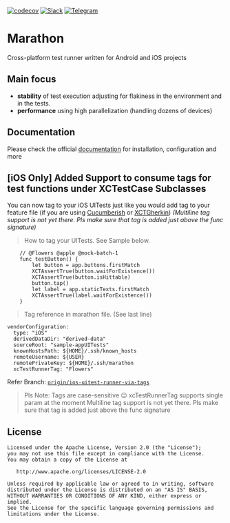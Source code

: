 [![codecov](https://codecov.io/gh/malinskiy/marathon/branch/develop/graph/badge.svg)](https://codecov.io/gh/malinskiy/marathon)
[![Slack](https://img.shields.io/badge/slack-chat-green.svg?logo=slack&longCache=true&style=flat)](https://bit.ly/2LLghaW)
[![Telegram](https://img.shields.io/static/v1?label=Telegram&message=RU&color=0088CC)](https://t.me/marathontestrunner)

# Marathon
Cross-platform test runner written for Android and iOS projects

## Main focus
- **stability** of test execution adjusting for flakiness in the environment and in the tests.
- **performance** using high parallelization (handling dozens of devices)

## Documentation

Please check the official [documentation](https://marathonlabs.github.io/marathon/) for installation, configuration and more

## [iOS Only] Added Support to consume tags for test functions under XCTestCase Subclasses
You can now tag to your iOS UITests just like you would add tag to your feature file (if you are using [Cucumberish](https://cocoapods.org/pods/Cucumberish) or [XCTGherkin](https://cocoapods.org/pods/XCTest-Gherkin))
_(Multiline tag support is not yet there. Pls make sure that tag is added just above the func signature)_
> How to tag your UITests. See Sample below.
```
    // @Flowers @apple @mock-batch-1
    func testButton() {
        let button = app.buttons.firstMatch
        XCTAssertTrue(button.waitForExistence())
        XCTAssertTrue(button.isHittable)
        button.tap()
        let label = app.staticTexts.firstMatch
        XCTAssertTrue(label.waitForExistence())
    }
```

> Tag reference in marathon file. (See last line)

```
vendorConfiguration:
  type: "iOS"
  derivedDataDir: "derived-data"
  sourceRoot: "sample-appUITests"
  knownHostsPath: ${HOME}/.ssh/known_hosts
  remoteUsername: ${USER}
  remotePrivateKey: ${HOME}/.ssh/marathon
  xcTestRunnerTag: "Flowers"
```

Refer Branch: [`origin/ios-uitest-runner-via-tags`](https://github.com/abhishekbedi1432/Cross-Platform-Test-Runner-Marathon/tree/ios-uitest-runner-via-tags)

> Pls Note:
> Tags are case-sensitive 😉
> xcTestRunnerTag supports single param at the moment
> Multiline tag support is not yet there. Pls make sure that tag is added just above the func signature

License
-------

    Licensed under the Apache License, Version 2.0 (the "License");
    you may not use this file except in compliance with the License.
    You may obtain a copy of the License at

       http://www.apache.org/licenses/LICENSE-2.0

    Unless required by applicable law or agreed to in writing, software
    distributed under the License is distributed on an "AS IS" BASIS,
    WITHOUT WARRANTIES OR CONDITIONS OF ANY KIND, either express or implied.
    See the License for the specific language governing permissions and
    limitations under the License.

